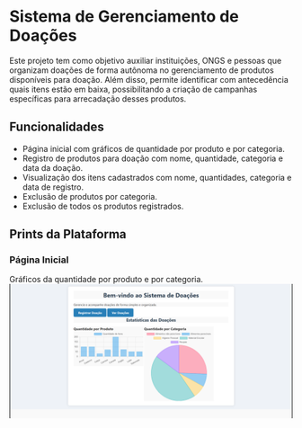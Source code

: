# Sistema de Gerenciamento de Doações

Este projeto tem como objetivo auxiliar instituições, ONGS e pessoas que
organizam doações de forma autônoma no gerenciamento de produtos
disponíveis para doação. Além disso, permite identificar com antecedência quais
itens estão em baixa, possibilitando a criação de
campanhas específicas para arrecadação desses produtos.

## Funcionalidades
- Página inicial com gráficos de quantidade por produto e por categoria.
- Registro de produtos para doação com nome, quantidade, categoria e data da 
doação.
- Visualização dos itens cadastrados com nome, quantidades, categoria e data de
registro.
- Exclusão de produtos por categoria.
- Exclusão de todos os produtos registrados.

## Prints da Plataforma

### Página Inicial
Gráficos da quantidade por produto e por categoria.
![Página Inicial](img/pagina_inicial.png)
